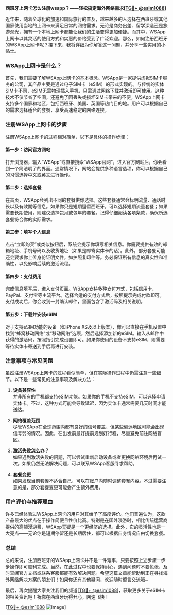 **西班牙上网卡怎么注册wsapp？——轻松搞定海外网络需求[[TG💪+ @esim1088](https://t.me/s/esim1088)]**

近年来，随着全球化的加速和国际旅行的普及，越来越多的人选择在西班牙或其他国家使用当地的上网卡来满足日常的网络需求。无论是商务出差、留学深造还是旅游观光，拥有一个本地上网卡都能让我们的生活变得更加便捷。而其中，WSApp上网卡以其灵活的使用方式和实惠的价格受到了广泛欢迎。那么，如何注册西班牙的WSApp上网卡呢？接下来，我将详细为你解答这一问题，并分享一些实用的小贴士。

### WSApp上网卡是什么？

首先，我们需要了解WSApp上网卡的基本概念。WSApp是一家提供虚拟SIM卡服务的公司，其产品主要是通过电子SIM卡（eSIM）的形式实现的。与传统的实体SIM卡不同，eSIM无需物理插入手机，只需通过网络下载并激活即可使用。这种技术不仅节省了空间，还避免了因丢失或损坏SIM卡带来的不便。WSApp上网卡支持多个国家和地区，包括西班牙、美国、英国等热门目的地。用户可以根据自己的需求选择适合的套餐，享受高速稳定的网络连接。

### 注册WSApp上网卡的步骤

注册WSApp上网卡的过程相对简单，以下是具体的操作步骤：

#### 第一步：访问官方网站
打开浏览器，输入“WSApp”或直接搜索“WSApp官网”，进入官方网站后，你会看到一个简洁明了的界面。通常情况下，网站会提供多种语言选项，你可以根据自己的习惯选择中文或英文进行操作。

#### 第二步：选择套餐
在首页，WSApp会列出不同的套餐供你选择。这些套餐通常会标明流量、通话时长以及有效期等信息。如果你只是短期逗留西班牙，可以选择短期流量套餐；如果需要长期使用，则建议选择包月或包年的套餐。记得仔细阅读各项条款，确保所选套餐符合你的实际需求。

#### 第三步：填写个人信息
点击“立即购买”或类似按钮后，系统会提示你填写相关信息。你需要提供有效的邮箱地址、手机号码以及收货地址（如果是邮寄实体卡的话）。此外，部分套餐可能还会要求你上传身份证明文件，如护照复印件等。务必保证所有信息的真实性和准确性，以免影响后续的激活流程。

#### 第四步：支付费用
完成信息填写后，进入支付页面。WSApp支持多种支付方式，包括信用卡、PayPal、支付宝等主流平台。选择合适的支付方式后，按照提示完成付款即可。支付成功后，你会收到一封确认邮件，里面包含了激活码及相关说明。

#### 第五步：下载并安装eSIM
对于支持eSIM功能的设备（如iPhone XS及以上版本），你可以直接在手机设置中找到“蜂窝移动网络”或“移动网络”选项，然后选择添加新的eSIM。输入从邮件中获得的激活码，按照指引完成设置即可。如果你使用的设备不支持eSIM，则需要等待实体卡寄送到手后再进行安装。

### 注意事项与常见问题

虽然注册WSApp上网卡的过程看似简单，但在实际操作过程中仍需注意一些细节。以下是一些常见的注意事项及解决方法：

1. **设备兼容性**  
   并非所有的手机都支持eSIM功能。如果你的手机不支持eSIM，可以选择申请实体卡。不过，这种方式可能会导致延迟，因为实体卡通常需要几天时间才能送达。

2. **网络覆盖范围**  
   尽管WSApp在全球范围内都有良好的信号覆盖，但某些偏远地区可能会出现信号弱的情况。因此，在出发前最好提前规划好行程，尽量避免前往网络盲区。

3. **激活失败怎么办？**  
   如果遇到激活失败的问题，可以尝试重新启动设备或者更换网络环境后再试一次。如果仍然无法解决问题，可以联系WSApp客服寻求帮助。

4. **套餐变更**  
   如果发现当前套餐不适合自己，可以在账户内随时调整套餐内容。不过需要注意的是，部分套餐变更可能会产生额外费用。

### 用户评价与推荐理由

许多已经体验过WSApp上网卡的用户对其给予了高度评价。他们普遍认为，这款产品最大的优点在于操作简便且性价比高。特别是在国外漫游时，相比传统运营商提供的高额漫游费，WSApp无疑是一个更经济的选择。此外，它的灵活性也是一大亮点——无论你是短期停留还是长期居住，都可以根据自身情况自由切换套餐。

### 总结

总的来说，注册西班牙的WSApp上网卡并不是一件难事，只要按照上述步骤一步步操作即可顺利完成。当然，在此过程中也要保持耐心，遇到问题时不要慌张，及时查阅官方文档或联系客服都能有效解决问题。希望这篇文章能帮助到正在寻找海外网络解决方案的朋友们！如果你还有其他疑问，欢迎随时留言交流哦~

最后，再次提醒大家关注我们的频道[[TG💪+ @esim1088](https://t.me/s/esim1088)]，获取更多关于eSIM卡的相关资讯吧！祝你在西班牙玩得开心，网速飞快！

[[TG💪+ @esim1088](https://t.me/s/esim1088) ![Image](https://i.postimg.cc/4NQfJmqS/Snipaste-2025-05-13-00-14-12.png)]